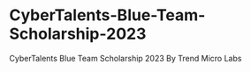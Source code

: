 # CyberTalents-Blue-Team-Scholarship-2023
CyberTalents Blue Team Scholarship 2023 By Trend Micro Labs
